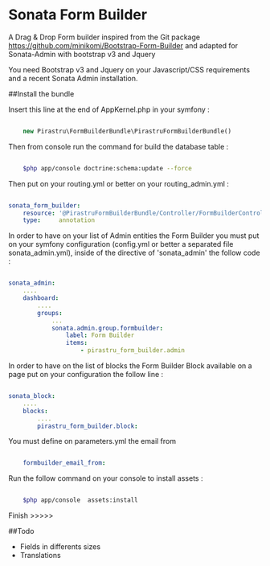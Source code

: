 

Sonata Form Builder
==========================

A Drag & Drop Form builder inspired from the Git package https://github.com/minikomi/Bootstrap-Form-Builder
and adapted for Sonata-Admin with bootstrap v3 and Jquery

You need Bootstrap v3 and Jquery on your Javascript/CSS requirements and a recent Sonata Admin installation.

##Install the bundle

Insert this line at the end of AppKernel.php in your symfony :

``` php

    new Pirastru\FormBuilderBundle\PirastruFormBuilderBundle()

```
Then from console run the command for build the database table :

```sh

    $php app/console doctrine:schema:update --force

```

Then put on your routing.yml or better on your routing_admin.yml :

```yml

sonata_form_builder:
    resource: '@PirastruFormBuilderBundle/Controller/FormBuilderController.php'
    type:     annotation

```

In order to have on your list of Admin entities the Form Builder you must put on your symfony configuration (config.yml or better a separated file sonata_admin.yml), inside of the directive of 'sonata_admin' the follow code :

```yml

sonata_admin:
    ....
    dashboard:
        ....
        groups:
            ...
            sonata.admin.group.formbuilder:
                label: Form Builder
                items:
                    - pirastru_form_builder.admin

```

In order to have on the list of blocks the Form Builder Block available on a page put on your configuration the follow line :

``` yml

sonata_block:
    ....
    blocks:
        ....
        pirastru_form_builder.block:

```


You must define on parameters.yml the email from

``` yml

    formbuilder_email_from:

```

Run the follow command on your console to install assets :

```sh

    $php app/console  assets:install

```


Finish >>>>>

##Todo
- Fields in differents sizes
- Translations

